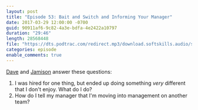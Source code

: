```yaml
---
layout: post
title: "Episode 53: Bait and Switch and Informing Your Manager"
date: 2017-03-29 12:00:00 -0700
guid: 90911af6-9c82-4a3e-bdfa-4e2422a10797
duration: "29:46"
length: 28568448
file: "https://dts.podtrac.com/redirect.mp3/download.softskills.audio/sse-053.mp3"
categories: episode
enable_comments: true
---
```


[Dave](https://twitter.com/djsmith42) and [Jamison](https://twitter.com/jamison_dance) answer these questions:

1. I was hired for one thing, but ended up doing something *very* different that I don't enjoy. What do I do?
2. How do I tell my manager that I'm moving into management on another team?
